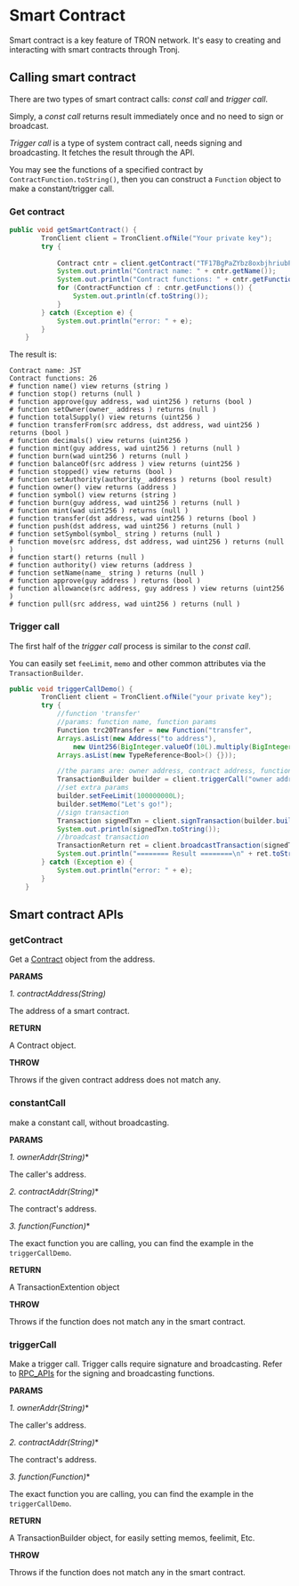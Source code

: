 # Smart Contract

Smart contract is a key feature of TRON network. It's easy to creating and interacting with smart contracts through Tronj.

## Calling smart contract

There are two types of smart contract calls: *const call* and *trigger call*.

Simply, a *const call* returns result immediately once and no need to sign or broadcast.

*Trigger call* is a type of system contract call, needs signing and broadcasting. It fetches the result through the API.

You may see the functions of a specified contract by `ContractFunction.toString()`, then you can construct a `Function` object to make a constant/trigger call.

### Get contract

```java
public void getSmartContract() {
        TronClient client = TronClient.ofNile("Your private key");
        try {
          
            Contract cntr = client.getContract("TF17BgPaZYbz8oxbjhriubPDsA7ArKoLX3"); //JST
            System.out.println("Contract name: " + cntr.getName());
            System.out.println("Contract functions: " + cntr.getFunctions().size());
            for (ContractFunction cf : cntr.getFunctions()) {
                System.out.println(cf.toString());
            }
        } catch (Exception e) {
            System.out.println("error: " + e);
        }
    }
```

The result is:

```shell
Contract name: JST
Contract functions: 26
# function name() view returns (string )
# function stop() returns (null )
# function approve(guy address, wad uint256 ) returns (bool )
# function setOwner(owner_ address ) returns (null )
# function totalSupply() view returns (uint256 )
# function transferFrom(src address, dst address, wad uint256 ) returns (bool )
# function decimals() view returns (uint256 )
# function mint(guy address, wad uint256 ) returns (null )
# function burn(wad uint256 ) returns (null )
# function balanceOf(src address ) view returns (uint256 )
# function stopped() view returns (bool )
# function setAuthority(authority_ address ) returns (bool result)
# function owner() view returns (address )
# function symbol() view returns (string )
# function burn(guy address, wad uint256 ) returns (null )
# function mint(wad uint256 ) returns (null )
# function transfer(dst address, wad uint256 ) returns (bool )
# function push(dst address, wad uint256 ) returns (null )
# function setSymbol(symbol_ string ) returns (null )
# function move(src address, dst address, wad uint256 ) returns (null )
# function start() returns (null )
# function authority() view returns (address )
# function setName(name_ string ) returns (null )
# function approve(guy address ) returns (bool )
# function allowance(src address, guy address ) view returns (uint256 )
# function pull(src address, wad uint256 ) returns (null )
```

### Trigger call

The first half of the *trigger call* process is similar to the *const call*.

You can easily set `feeLimit`, `memo` and other common attributes via the `TransactionBuilder`.

```java
public void triggerCallDemo() {
        TronClient client = TronClient.ofNile("your private key");
        try {
            //function 'transfer'
            //params: function name, function params
            Function trc20Transfer = new Function("transfer",
            Arrays.asList(new Address("to address"),
                new Uint256(BigInteger.valueOf(10L).multiply(BigInteger.valueOf(10).pow(18)))),
            Arrays.asList(new TypeReference<Bool>() {}));

            //the params are: owner address, contract address, function
            TransactionBuilder builder = client.triggerCall("owner address", "contract address", trc20Transfer); //JST
            //set extra params
            builder.setFeeLimit(100000000L);
            builder.setMemo("Let's go!");
            //sign transaction
            Transaction signedTxn = client.signTransaction(builder.build());
            System.out.println(signedTxn.toString());
            //broadcast transaction
            TransactionReturn ret = client.broadcastTransaction(signedTxn);
            System.out.println("======== Result ========\n" + ret.toString());
        } catch (Exception e) {
            System.out.println("error: " + e);
        }
    }
```

## Smart contract APIs

### getContract

Get a [Contract](Contract.md) object from the address.

**PARAMS**

*1. contractAddress(String)*

The address of a smart contract.

**RETURN**

A Contract object.

**THROW**

Throws if the given contract address does not match any.

### constantCall

make a constant call, without broadcasting.

**PARAMS**  

*1. ownerAddr(String)**  

The caller's address.

*2. contractAddr(String)**  

The contract's address.  

*3. function(Function)**  

The exact function you are calling, you can find the example in the `triggerCallDemo`.

**RETURN**  

A TransactionExtention object

**THROW**

Throws if the function does not match any in the smart contract.

### triggerCall

Make a trigger call. Trigger calls require signature and broadcasting. Refer to [RPC_APIs](RPC_APIs.md) for the signing and broadcasting functions.

**PARAMS**

*1. ownerAddr(String)**  

The caller's address.

*2. contractAddr(String)**  

The contract's address.  

*3. function(Function)**  

The exact function you are calling, you can find the example in the `triggerCallDemo`.

**RETURN**  

A TransactionBuilder object, for easily setting memos, feelimit, Etc.

**THROW**

Throws if the function does not match any in the smart contract.



